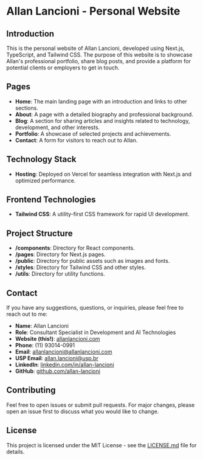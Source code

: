 

# Allan Lancioni - Personal Website

## Introduction
This is the personal website of Allan Lancioni, developed using Next.js, TypeScript, and Tailwind CSS. The purpose of this website is to showcase Allan's professional portfolio, share blog posts, and provide a platform for potential clients or employers to get in touch.

## Pages
- **Home**: The main landing page with an introduction and links to other sections.
- **About**: A page with a detailed biography and professional background.
- **Blog**: A section for sharing articles and insights related to technology, development, and other interests.
- **Portfolio**: A showcase of selected projects and achievements.
- **Contact**: A form for visitors to reach out to Allan.

## Technology Stack

- **Hosting**: Deployed on Vercel for seamless integration with Next.js and optimized performance.

## Frontend Technologies
- **Tailwind CSS**: A utility-first CSS framework for rapid UI development.

## Project Structure
- **/components**: Directory for React components.
- **/pages**: Directory for Next.js pages.
- **/public**: Directory for public assets such as images and fonts.
- **/styles**: Directory for Tailwind CSS and other styles.
- **/utils**: Directory for utility functions.

## Contact

If you have any suggestions, questions, or inquiries, please feel free to reach out to me:

- **Name**: Allan Lancioni
- **Role**: Consultant Specialist in Development and AI Technologies
- **Website (this!)**: [allanlancioni.com](http://www.allanlancioni.com)
- **Phone**: (11) 93014-0991
- **Email**: [allanlancioni@allanlancioni.com](mailto:allanlancioni@allanlancioni.com)
- **USP Email**: [allan.lancioni@usp.br](mailto:allan.lancioni@usp.br)
- **LinkedIn**: [linkedin.com/in/allan-lancioni](https://linkedin.com/in/allan-lancioni)
- **GitHub**: [github.com/allan-lancioni](https://github.com/allan-lancioni)

## Contributing
Feel free to open issues or submit pull requests. For major changes, please open an issue first to discuss what you would like to change.

## License
This project is licensed under the MIT License - see the [LICENSE.md](LICENSE) file for details.


